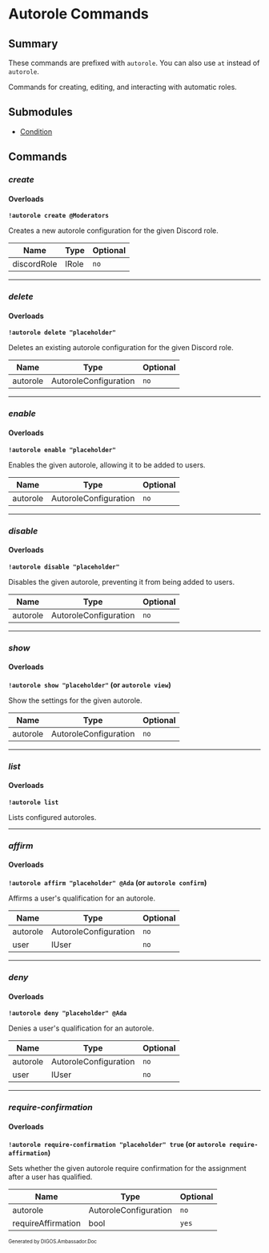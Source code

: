 ﻿Autorole Commands
=================
## Summary
These commands are prefixed with `autorole`. You can also use `at` instead of `autorole`.

Commands for creating, editing, and interacting with automatic roles.

## Submodules
* [Condition](autorole_condition.md)

## Commands
### *create*
#### Overloads
**`!autorole create @Moderators`**

Creates a new autorole configuration for the given Discord role.

| Name | Type | Optional |
| --- | --- | --- |
| discordRole | IRole | `no` |

---

### *delete*
#### Overloads
**`!autorole delete "placeholder"`**

Deletes an existing autorole configuration for the given Discord role.

| Name | Type | Optional |
| --- | --- | --- |
| autorole | AutoroleConfiguration | `no` |

---

### *enable*
#### Overloads
**`!autorole enable "placeholder"`**

Enables the given autorole, allowing it to be added to users.

| Name | Type | Optional |
| --- | --- | --- |
| autorole | AutoroleConfiguration | `no` |

---

### *disable*
#### Overloads
**`!autorole disable "placeholder"`**

Disables the given autorole, preventing it from being added to users.

| Name | Type | Optional |
| --- | --- | --- |
| autorole | AutoroleConfiguration | `no` |

---

### *show*
#### Overloads
**`!autorole show "placeholder"` (or `autorole view`)**

Show the settings for the given autorole.

| Name | Type | Optional |
| --- | --- | --- |
| autorole | AutoroleConfiguration | `no` |

---

### *list*
#### Overloads
**`!autorole list`**

Lists configured autoroles.

---

### *affirm*
#### Overloads
**`!autorole affirm "placeholder" @Ada` (or `autorole confirm`)**

Affirms a user's qualification for an autorole.

| Name | Type | Optional |
| --- | --- | --- |
| autorole | AutoroleConfiguration | `no` |
| user | IUser | `no` |

---

### *deny*
#### Overloads
**`!autorole deny "placeholder" @Ada`**

Denies a user's qualification for an autorole.

| Name | Type | Optional |
| --- | --- | --- |
| autorole | AutoroleConfiguration | `no` |
| user | IUser | `no` |

---

### *require-confirmation*
#### Overloads
**`!autorole require-confirmation "placeholder" true` (or `autorole require-affirmation`)**

Sets whether the given autorole require confirmation for the assignment after a user has qualified.

| Name | Type | Optional |
| --- | --- | --- |
| autorole | AutoroleConfiguration | `no` |
| requireAffirmation | bool | `yes` |

<sub><sup>Generated by DIGOS.Ambassador.Doc</sup></sub>